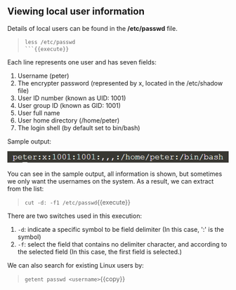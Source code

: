 ## Viewing local user information

Details of local users can be found in the **/etc/passwd** file. 
> ```
> less /etc/passwd
> ```{{execute}}

Each line represents one user and has seven fields:
1. Username (peter)
2. The encrypter password (represented by x, located in the /etc/shadow file)
3. User ID number (known as UID: 1001)
4. User group ID (known as GID: 1001)
5. User full name
6. User home directory (/home/peter)
7. The login shell (by default set to bin/bash)

Sample output:

![Picture 3](./assets/pic3.png)

You can see in the sample output, all information is shown, but sometimes we only want the usernames on the system. As a result, we can extract from the list:
> `cut -d: -f1 /etc/passwd`{{execute}}

There are two switches used in this execution:
1. `-d`: indicate a specific symbol to be field delimiter (In this case, ':' is the symbol)
2. `-f`: select the field that contains no delimiter character, and according to the selected field (In this case, the first field is selected.)

We can also search for existing Linux users by:
> `getent passwd <username>`{{copy}}

<br/>
